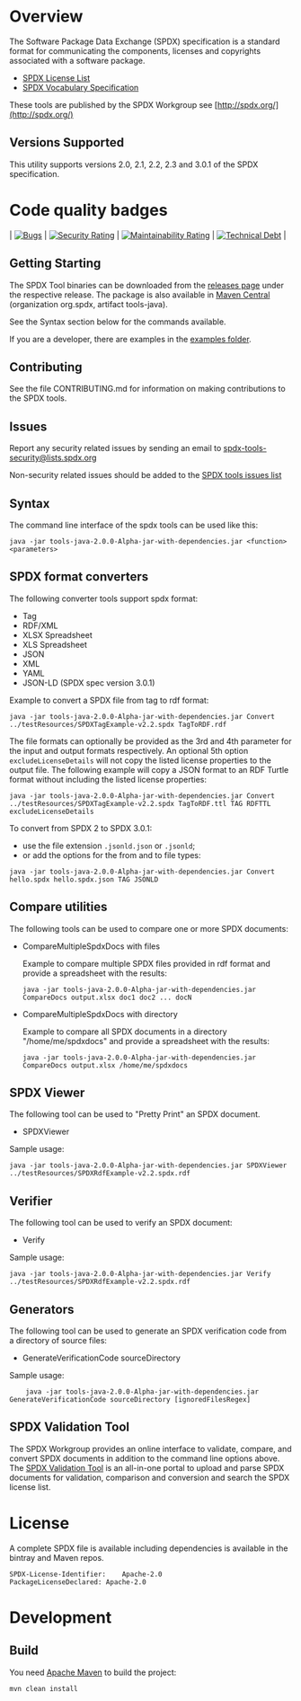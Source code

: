 # Overview
The Software Package Data Exchange (SPDX) specification is a standard format for communicating the components, licenses and copyrights associated with a software package.

  * [SPDX License List](http://spdx.org/licenses/)
  * [SPDX Vocabulary Specification](http://spdx.org/rdf/terms)

These tools are published by the SPDX Workgroup
see [http://spdx.org/](http://spdx.org/)

## Versions Supported
This utility supports versions 2.0, 2.1, 2.2, 2.3 and 3.0.1 of the SPDX specification.

# Code quality badges

|   [![Bugs](https://sonarcloud.io/api/project_badges/measure?project=tools-java&metric=bugs)](https://sonarcloud.io/dashboard?id=tools-java)    | [![Security Rating](https://sonarcloud.io/api/project_badges/measure?project=tools-java&metric=security_rating)](https://sonarcloud.io/dashboard?id=tools-java) | [![Maintainability Rating](https://sonarcloud.io/api/project_badges/measure?project=tools-java&metric=sqale_rating)](https://sonarcloud.io/dashboard?id=tools-java) | [![Technical Debt](https://sonarcloud.io/api/project_badges/measure?project=tools-java&metric=sqale_index)](https://sonarcloud.io/dashboard?id=tools-java) |

## Getting Starting

The SPDX Tool binaries can be downloaded from the [releases page](https://github.com/spdx/tools-java/releases) under the respective release.  The package is also available in [Maven Central](https://search.maven.org/artifact/org.spdx/tools-java) (organization org.spdx, artifact tools-java).

See the Syntax section below for the commands available.

If you are a developer, there are examples in the [examples folder](examples/org/spdx/examples).

## Contributing
See the file CONTRIBUTING.md for information on making contributions to the SPDX tools.

## Issues
Report any security related issues by sending an email to [spdx-tools-security@lists.spdx.org](mailto:spdx-tools-security@lists.spdx.org)

Non-security related issues should be added to the [SPDX tools issues list](https://github.com/spdx/tools-java/issues)

## Syntax
The command line interface of the spdx tools can be used like this:

    java -jar tools-java-2.0.0-Alpha-jar-with-dependencies.jar <function> <parameters>

## SPDX format converters
The following converter tools support spdx format:

  * Tag
  * RDF/XML
  * XLSX Spreadsheet
  * XLS Spreadsheet
  * JSON
  * XML
  * YAML
  * JSON-LD (SPDX spec version 3.0.1)

Example to convert a SPDX file from tag to rdf format:

    java -jar tools-java-2.0.0-Alpha-jar-with-dependencies.jar Convert ../testResources/SPDXTagExample-v2.2.spdx TagToRDF.rdf

The file formats can optionally be provided as the 3rd and 4th parameter for the input and output formats respectively.  An optional 5th option `excludeLicenseDetails` will not copy the listed license properties to the output file.  The following example will copy a JSON format to an RDF Turtle format without including the listed license properties:

    java -jar tools-java-2.0.0-Alpha-jar-with-dependencies.jar Convert ../testResources/SPDXTagExample-v2.2.spdx TagToRDF.ttl TAG RDFTTL excludeLicenseDetails

To convert from SPDX 2 to SPDX 3.0.1:
* use the file extension `.jsonld.json` or `.jsonld`;
* or add the options for the from and to file types:
```
java -jar tools-java-2.0.0-Alpha-jar-with-dependencies.jar Convert hello.spdx hello.spdx.json TAG JSONLD
```

## Compare utilities
The following  tools can be used to compare one or more SPDX documents:

  * CompareMultipleSpdxDocs with files

    Example to compare multiple SPDX files provided in rdf format and provide a spreadsheet with the results:

        java -jar tools-java-2.0.0-Alpha-jar-with-dependencies.jar CompareDocs output.xlsx doc1 doc2 ... docN

  * CompareMultipleSpdxDocs with directory

    Example to compare all SPDX documents in a directory "/home/me/spdxdocs" and provide a spreadsheet with the results:

        java -jar tools-java-2.0.0-Alpha-jar-with-dependencies.jar CompareDocs output.xlsx /home/me/spdxdocs

## SPDX Viewer
The following tool can be used to "Pretty Print" an SPDX document.

  * SPDXViewer

Sample usage:

    java -jar tools-java-2.0.0-Alpha-jar-with-dependencies.jar SPDXViewer ../testResources/SPDXRdfExample-v2.2.spdx.rdf

## Verifier
The following tool can be used to verify an SPDX document:

  * Verify

Sample usage:

    java -jar tools-java-2.0.0-Alpha-jar-with-dependencies.jar Verify ../testResources/SPDXRdfExample-v2.2.spdx.rdf

## Generators
The following tool can be used to generate an SPDX verification code from a directory of source files:

  * GenerateVerificationCode sourceDirectory

  Sample usage:

        java -jar tools-java-2.0.0-Alpha-jar-with-dependencies.jar GenerateVerificationCode sourceDirectory [ignoredFilesRegex]

## SPDX Validation Tool
The SPDX Workgroup provides an online interface to validate, compare, and convert SPDX documents in addition to the command line options above. The [SPDX Validation Tool](https://tools.spdx.org/app/validate/) is an all-in-one portal to upload and parse SPDX documents for validation, comparison and conversion and search the SPDX license list.

# License
A complete SPDX file is available including dependencies is available in the bintray and Maven repos.

    SPDX-License-Identifier:	Apache-2.0
    PackageLicenseDeclared:	Apache-2.0

# Development

## Build
You need [Apache Maven](http://maven.apache.org/) to build the project:

    mvn clean install


